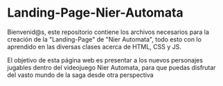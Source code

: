# Landing-Page-Nier-Automata

Bienvenid@s, este repositorio contiene los archivos necesarios para la creación de la "Landing-Page" de "Nier Automata", todo esto con lo aprendido en las diversas clases acerca de HTML, CSS y JS. 

El objetivo de esta página web es presentar a los nuevos personajes jugables dentro del videojuego Nier Automata, para que puedas disfrutar del vasto mundo de la saga desde otra perspectiva